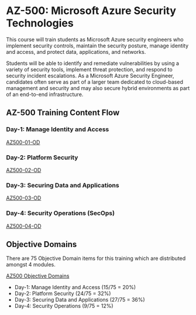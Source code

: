 # AZ-500: Microsoft Azure Security Technologies

This course will train students as Microsoft Azure security engineers who implement security controls, maintain the security posture, manage identity and access, and protect data, applications, and networks.

Students will be able to identify and remediate vulnerabilities by using a variety of security tools, implement threat protection, and respond to security incident escalations. As a Microsoft Azure Security Engineer, candidates often serve as part of a larger team dedicated to cloud-based management and security and may also secure hybrid environments as part of an end-to-end infrastructure.

## AZ-500 Training Content Flow
### Day-1: Manage Identity and Access
[AZ500-01-OD](https://github.com/powerofknowing/thisNthat/blob/master/AZ500-01-OD.md "AZ500 Day-1 with Objective Domains")
### Day-2: Platform Security
[AZ500-02-OD](https://github.com/powerofknowing/thisNthat/blob/master/AZ500-02-OD.md "AZ500 Day-2 with Objective Domains")
### Day-3: Securing Data and Applications
[AZ500-03-OD](https://github.com/powerofknowing/thisNthat/blob/master/AZ500-03-OD.md "AZ500 Day-3 with Objective Domains")
### Day-4: Security Operations (SecOps)
[AZ500-04-OD](https://github.com/powerofknowing/thisNthat/blob/master/AZ500-04-OD.md "AZ500 Day-4 with Objective Domains")

## Objective Domains 
There are 75 Objective Domain items for this training which are distributed amongst 4 modules. 

[AZ500 Objective Domains](https://github.com/powerofknowing/thisNthat/blob/master/AZ500-OD.md "AZ500 Objective Domains")

* Day-1: Manage Identity and Access (15/75 = 20%)
* Day-2: Platform Security (24/75 = 32%)
* Day-3: Securing Data and Applications (27/75 = 36%)
* Day-4: Security Operations (9/75 = 12%)
